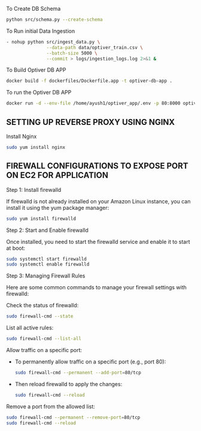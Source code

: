 

To Create DB Schema
```bash
python src/schema.py --create-schema
```

To Run initial Data Ingestion
```bash
- nohup python src/ingest_data.py \
               --data-path data/optiver_train.csv \
               --batch-size 5000 \
               --commit > logs/ingestion_logs.log 2>&1 &
```

To Build Optiver DB APP 
```bash
docker build -f dockerfiles/Dockerfile.app -t optiver-db-app .
```

To run the Optiver DB APP 
```bash
docker run -d --env-file /home/ayush1/optiver_app/.env -p 80:8000 optiver-db-app
```

## SETTING UP REVERSE PROXY USING NGINX

Install Nginx
```bash
sudo yum install nginx
```



## FIREWALL CONFIGURATIONS TO EXPOSE PORT ON EC2 FOR APPLICATION

Step 1: Install firewalld

If firewalld is not already installed on your Amazon Linux instance, you can install it using the yum package manager:

```bash
sudo yum install firewalld
```

Step 2: Start and Enable firewalld

Once installed, you need to start the firewalld service and enable it to start at boot:

```bash
sudo systemctl start firewalld
sudo systemctl enable firewalld
```

Step 3: Managing Firewall Rules

Here are some common commands to manage your firewall settings with firewalld:

Check the status of firewalld:
```bash
sudo firewall-cmd --state
```

List all active rules:
```bash
sudo firewall-cmd --list-all
```

Allow traffic on a specific port:
- To permanently allow traffic on a specific port (e.g., port 80):
    ```bash
    sudo firewall-cmd --permanent --add-port=80/tcp
    ```
- Then reload firewalld to apply the changes:
    ```bash
    sudo firewall-cmd --reload
    ```
Remove a port from the allowed list:
```bash
sudo firewall-cmd --permanent --remove-port=80/tcp
sudo firewall-cmd --reload
```


